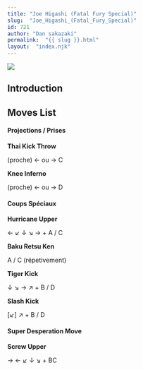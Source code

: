 ```yaml
---
title: "Joe Higashi (Fatal Fury Special)"
slug:  "Joe_Higashi_(Fatal_Fury_Special)"
id: 721
author: "Dan sakazaki"
permalink:  "{{ slug }}.html"
layout:  "index.njk"
---
```


![](/images/FfspJoe.PNG)  

## Introduction

## Moves List

#### Projections / Prises

**Thai Kick Throw**

(proche) ← ou → C

**Knee Inferno**

(proche) ← ou → D

#### Coups Spéciaux

**Hurricane Upper**

← ↙ ↓ ↘ → + A / C

**Baku Retsu Ken**

A / C (répetivement)

**Tiger Kick**

↓ ↘ → ↗ + B / D

**Slash Kick**

\[↙\] ↗ + B / D

#### Super Desperation Move

**Screw Upper**

→ ← ↙ ↓ ↘ + BC

